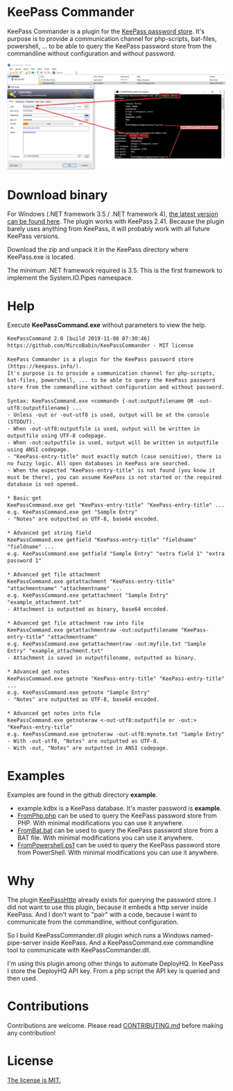# KeePass Commander
KeePass Commander is a plugin for the [KeePass password store](https://keepass.info/ "KeePass"). 
It's purpose is to provide a communication channel for php-scripts, bat-files, powershell, ... to be able to query the KeePass password store from the commandline without configuration and without password.

![Screenshot](screenshot.png)

# Download binary
For Windows (.NET framework 3.5 / .NET framework 4), [the latest version can be found here](https://github.com/MircoBabin/KeePassCommander/releases/latest "Lastest Version").
The plugin works with KeePass 2.41. Because the plugin barely uses anything from KeePass, it will probably work with all future KeePass versions.

Download the zip and unpack it in the KeePass directory where KeePass.exe is located.

The minimum .NET framework required is 3.5. This is the first framework to implement the System.IO.Pipes namespace.

# Help

Execute **KeePassCommand.exe** without parameters to view the help.

```
KeePassCommand 2.0 [build 2019-11-08 07:30:46]
https://github.com/MircoBabin/KeePassCommander - MIT license

KeePass Commander is a plugin for the KeePass password store (https://keepass.info/).
It's purpose is to provide a communication channel for php-scripts, bat-files, powershell, ... to be able to query the KeePass password store from the commandline without configuration and without password.

Syntax: KeePassCommand.exe <command> {-out:outputfilename OR -out-utf8:outputfilename} ...
- Unless -out or -out-utf8 is used, output will be at the console (STDOUT).
- When -out-utf8:outputfile is used, output will be written in outputfile using UTF-8 codepage.
- When -out:outputfile is used, output will be written in outputfile using ANSI codepage.
- "KeePass-entry-title" must exactly match (case sensitive), there is no fuzzy logic. All open databases in KeePass are searched.
- When the expected "KeePass-entry-title" is not found (you know it must be there), you can assume KeePass is not started or the required database is not opened.

* Basic get
KeePassCommand.exe get "KeePass-entry-title" "KeePass-entry-title" ...
e.g. KeePassCommand.exe get "Sample Entry"
- "Notes" are outputted as UTF-8, base64 encoded.

* Advanced get string field
KeePassCommand.exe getfield "KeePass-entry-title" "fieldname" "fieldname" ...
e.g. KeePassCommand.exe getfield "Sample Entry" "extra field 1" "extra password 1"

* Advanced get file attachment
KeePassCommand.exe getattachment "KeePass-entry-title" "attachmentname" "attachmentname" ...
e.g. KeePassCommand.exe getattachment "Sample Entry" "example_attachment.txt"
- Attachment is outputted as binary, base64 encoded.

* Advanced get file attachment raw into file
KeePassCommand.exe getattachmentraw -out:outputfilename "KeePass-entry-title" "attachmentname"
e.g. KeePassCommand.exe getattachmentraw -out:myfile.txt "Sample Entry" "example_attachment.txt"
- Attachment is saved in outputfilename, outputted as binary.

* Advanced get notes
KeePassCommand.exe getnote "KeePass-entry-title" "KeePass-entry-title" ...
e.g. KeePassCommand.exe getnote "Sample Entry"
- "Notes" are outputted as UTF-8, base64 encoded.

* Advanced get notes into file
KeePassCommand.exe getnoteraw <-out-utf8:outputfile or -out:> "KeePass-entry-title"
e.g. KeePassCommand.exe getnoteraw -out-utf8:mynote.txt "Sample Entry"
- With -out-utf8, "Notes" are outputted as UTF-8.
- With -out, "Notes" are outputted in ANSI codepage.

```

# Examples

Examples are found in the github directory **example**.

- example.kdbx is a KeePass database. It's master password is **example**.
- [FromPhp.php](example/FromPhp.php) can be used to query the KeePass password store from PHP. With minimal modifications you can use it anywhere.
- [FromBat.bat](example/FromBat.bat) can be used to query the KeePass password store from a BAT file. With minimal modifications you can use it anywhere.
- [FromPowershell.ps1](example/FromPowershell.ps1) can be used to query the KeePass password store from PowerShell. With minimal modifications you can use it anywhere.


# Why
The plugin [KeePassHttp](https://github.com/pfn/keepasshttp/) already exists for querying the password store. 
I did not want to use this plugin, because it embeds a http server inside KeePass. 
And I don't want to "pair" with a code, because I want to communicate from the commandline, without configuration.

So I build KeePassCommander.dll plugin which runs a Windows named-pipe-server inside KeePass. And a KeePassCommand.exe commandline tool to communicate with KeePassCommander.dll. 

I'm using this plugin among other things to automate DeployHQ. In KeePass I store the DeployHQ API key. From a php script the API key is queried and then used. 

# Contributions
Contributions are welcome. Please read [CONTRIBUTING.md](CONTRIBUTING.md "contributing") before making any contribution!

# License
[The license is MIT.](LICENSE.md "license")





